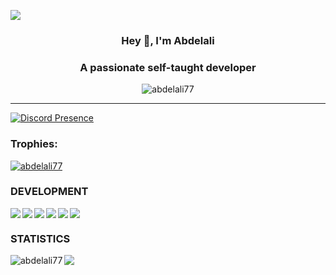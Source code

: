 ![](https://raw.githubusercontent.com/rodrigograca31/rodrigograca31/master/matrix.svg)
### <p align="center"> Hey 👋, I'm Abdelali </p>
### <p align="center"> A passionate self-taught developer </p>
<p align="center"> <img src="https://komarev.com/ghpvc/?username=abdelali77&label=Profile%20views&color=011627&style=flat" alt="abdelali77" /> </p>

<hr />

<!-- ![A passionate self-taught developer]() -->
[![Discord Presence](https://lanyard.cnrad.dev/api/665679739549384704?theme=dark&animated=true&hideDiscrim=true&bg=011627)](https://discord.com/users/665679739549384704)
<h3 align="left">Trophies:</h3>
<p align="left"> <a href="https://github.com/ryo-ma/github-profile-trophy"><img src="https://github-profile-trophy.vercel.app/?username=abdelali77&theme=onestar" alt="abdelali77" /></a> </p>

<h3 align="left">DEVELOPMENT</h3>
<a href="https://skillicons.dev">
    <img align="left" src="https://skillicons.dev/icons?i=js" /><img align="left" src="https://skillicons.dev/icons?i=ts" /><img align="left" src="https://skillicons.dev/icons?i=c" />
    <img align="left" src="https://skillicons.dev/icons?i=bash" /> <img align="left" src="https://skillicons.dev/icons?i=nodejs" /> <img src="https://skillicons.dev/icons?i=vscode" />
  </a>

<h3 align="left">STATISTICS</h3>
<img align="left" src="https://github-readme-stats.vercel.app/api?username=abdelali77&show_icons=true&locale=en&theme=dark" alt="abdelali77" />
<img align="left" src="https://github-readme-stats.vercel.app/api/top-langs/?username=abdelali77&langs_count=8&theme=dark" />
